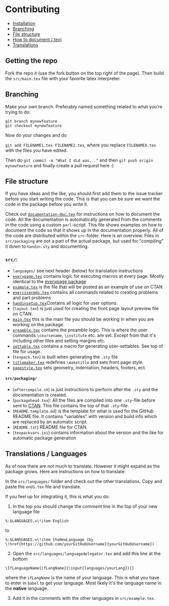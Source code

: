# Contributing
* [Installation](#getting-the-repo)
* [Branching](#branching)
* [File structure](#file-structure)
* [How to document (.tex)](https://github.com/Strauman/Handin-LaTeX-template/blob/master/documentation-doc.tex)
* [Translations](#translations--languages)


## Getting the repo
Fork the repo it (use the fork button on the top right of the page).
Then build the `src/main.tex` file with your favorite latex interpreter.

## Branching
Make your own branch. Preferably named something related to what you're trying to do:

```
git branch mynewfeature
git checkout mynewfeature
```

Now do your changes and do

`git add FILENAME1.tex FILENAME2.tex`, where you replace `FILENAMEX.tex` with the files you have edited.

Then do `git commit -m "What I did was..."` and then `git push origin mynewfeature` and finally create a pull request here :)

## File structure
If you have ideas and the like, you should first add them to the issue tracker before you start writing the code. This is that you can be sure we want the code in the package before you write it.

Check out [`documentation-doc.tex`](https://github.com/Strauman/Handin-LaTeX-template/blob/master/documentation-doc.tex) for instructions on how to document the code. All the documentation is automatically generated from the comments in the code using a custom `perl`-script. This file shows examples on how to document the code so that it shows up in the documentation properly.
All of the code are distributed within the `src`-folder. Here is an overview. Files in `src/packaging` are not a part of the actual package, but used for "compiling" it down to `handin.sty` and documenting.
### `src/`:
- `languages/` see next header (below) for translation instructions
- [`everypage.tex`](https://github.com/Strauman/Handin-LaTeX-template/tree/master/src/everypage.tex) contains logic for executing macros at every page. Mostly identical to the [everypage package](http://ctan.org/pkg/everypage)
- [`example.tex`](https://github.com/Strauman/Handin-LaTeX-template/tree/master/src/example.tex) is the file that will be posted as an example of use on CTAN
- [`exercisecmds.tex`](https://github.com/Strauman/Handin-LaTeX-template/tree/master/src/exercisecmds.tex) contains all commands related to creating problems and part problems
- [`handinsetup.tex`](https://github.com/Strauman/Handin-LaTeX-template/tree/master/src/handinsetup.tex)Contains all logic for user options.
- (`layout.tex`) is just used for creating the front page layout preview file on CTAN.
- [`main.tex`](https://github.com/Strauman/Handin-LaTeX-template/tree/master/src/main.tex) this is the main file you should be working in when you are working on the package
- [`preamble.tex`](https://github.com/Strauman/Handin-LaTeX-template/tree/master/src/preamble.tex) contains the preamble logic. This is where the user commands `\coursename`, `\institute` etc. are set. Except from that it's including other files and setting margins etc.
- [`settable.tex`](https://github.com/Strauman/Handin-LaTeX-template/tree/master/src/settable.tex) contains a macro for generating user-settables. See top of file for usage.
- (`texpack.tex`) is built when generating the `.sty` file
- [`titlemaker.tex`](https://github.com/Strauman/Handin-LaTeX-template/tree/master/src/titlemaker.tex) redefines `\maketitle` and sets front page style.
- [`pagestyle.tex`](https://github.com/Strauman/Handin-LaTeX-template/tree/master/src/pagestyle.tex) sets geometry, indentation, headers, footers, ect.
#### `src/packaging/`
- (`aftercompile.sh`) is just instructions to perform after the `.sty` and the documentation is created.
- (`packagehead.tex`): All the files are compiled into one `.sty`-file before sent to [CTAN](http://ctan.org). This file contains the top of that `.sty`-file.
- (`README.template.md`) is the template for what is used for the GitHub README file. It contains "variables"  with version and build info which are replaced by an automatic script.
- (`README.txt`) README file for CTAN.
- (`texpackvars.ini`) contains information about the version and the like for automatic package generation

## Translations / Languages
As of now there are not much to translate. However it might expand as the package grows. Here are instructions on how to translate:

In the `src/languages/` folder and check out the other translations.
Copy and paste the `enUS.tex` file and translate.

If you feel up for integrating it, this is what you do:
1. In the top you should change the comment line in the top of your new language file
```
%:$LANGUAGES.=\!item English
```
to
```
%:$LANGUAGES.=\!item theNewLanguage (by \!href{https://github.com/yourGitHubUsername}{yourGitHubUsername})
```
2. Open the `src/languages/languagedelegator.tex` and add this line at the bottom
```
\IfLanguageName{ifLangName}{\input{languages/yourLang}}{}
```
where the `ifLangName` is the name of your language. This is what you have to enter in `babel` to get your language. Most likely it's the language name in the **native** language.

3. Add it in the comments with the other languages in `src/example.tex`.
